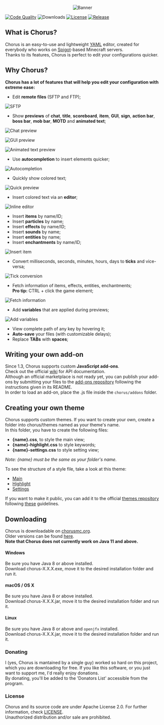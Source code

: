 <p align="center">
  <img src="https://i.imgur.com/4FyinoS.png" alt="Banner" />
</p>

[![Code Quality](https://www.codefactor.io/repository/github/iamgio/chorus/badge)](https://www.codefactor.io/repository/github/iamgio/chorus) ![Downloads](https://img.shields.io/github/downloads/iamgio/chorus/total.svg)  [![License](https://img.shields.io/github/license/iamgio/chorus.svg)](https://github.com/iAmGio/chorus/blob/master/LICENSE)  [![Release](https://img.shields.io/github/release/iamgio/chorus.svg)](https://chorusmc.org)

## What is Chorus?
Chorus is an easy-to-use and lightweight [YAML](http://yaml.org/) editor, created for everybody who works on [Spigot](https://spigotmc.org)-based Minecraft servers.  
Thanks to its features, Chorus is perfect to edit your configurations quicker. 

## Why Chorus?
**Chorus has a lot of features that will help you edit your configuration with extreme ease:**   
   
   
* Edit **remote files** (SFTP and FTP);

![SFTP](https://i.imgur.com/hbDH51r.png)

* Show **previews** of **chat**, **title**, **scoreboard**, **item**, **GUI**, **sign**, **action bar**, **boss bar**, **mob bar**, **MOTD** and **animated text**;   
   
![Chat preview](https://i.imgur.com/wHnDKvA.png)   

![GUI preview](https://i.imgur.com/ENLn206.png)   

![Animated text preview](https://i.imgur.com/RkKJMPm.gif)   

* Use **autocompletion** to insert elements quicker;
   
![Autocompletion](https://i.imgur.com/PvvNhs5.png)
   
* Quickly show colored text;   
    
![Quick preview](https://i.imgur.com/N2MrEMD.png)   
   
* Insert colored text via an **editor**;  
    
![Inline editor](https://i.imgur.com/coRGKGt.png)   
   
* Insert **items** by name/ID;
* Insert **particles** by name;
* Insert **effects** by name/ID;
* Insert **sounds** by name;
* Insert **entities** by name;
* Insert **enchantments** by name/ID;   
   
![Insert item](https://i.imgur.com/TbRM1L9.png)   
   
* Convert milliseconds, seconds, minutes, hours, days to **ticks** and vice-versa;
      
![Tick conversion](https://i.imgur.com/o8pQhmJ.png)   

* Fetch information of items, effects, entities, enchantments;  
**Pro tip:** CTRL + click the game element;
   
![Fetch information](https://i.imgur.com/Rak3cUa.png)   

* Add **variables** that are applied during previews;   
   
![Add variables](https://i.imgur.com/Fg0FC69.png)  
 
* View complete path of any key by hovering it;   
* **Auto-save** your files (with customizable delays);
* Replace **TABs** with **spaces**;

## Writing your own add-on
Since 1.3, Chorus supports custom **JavaScript add-ons**.   
Check out the official [wiki](https://github.com/iAmGio/chorus/wiki) for API documentation.  
Although an official marketplace is not ready yet, you can publish your add-ons by submitting your files to the [add-ons repository](https://github.com/iAmGio/chorus-addons) following the instructions given in its README.  
In order to load an add-on, place the .js file inside the `chorus/addons` folder.

## Creating your own theme
Chorus supports custom themes. If you want to create your own, create a folder into chorus/themes named as your theme's name.   
In this folder, you have to create the following files:
* **{name}.css**, to style the main view;    
* **{name}-highlight.css** to style keywords;    
* **{name}-settings.css** to style setting view;    

_Note: {name} must be the same as your folder's name._

To see the structure of a style file, take a look at this theme:   
* [Main](https://github.com/iAmGio/chorus/blob/master/src/assets/styles/light.css)       
* [Highlight](https://github.com/iAmGio/chorus/blob/master/src/assets/styles/light-highlight.css)    
* [Settings](https://github.com/iAmGio/chorus/blob/master/src/assets/styles/light-settings.css)

If you want to make it public, you can add it to the official [themes repository](https://github.com/iAmGio/chorus-themes) following [these](https://github.com/iAmGio/chorus-themes/blob/master/README.md) guidelines.

## Downloading
Chorus is downloadable on [chorusmc.org](https://chorusmc.org).  
Older versions can be found [here](https://github.com/iAmGio/chorus/releases).  
**Note that Chorus does not currently work on Java 11 and above.** 

#### Windows
Be sure you have Java 8 or above installed.   
Download chorus-X.X.X.exe, move it to the desired installation folder and run it.  

#### macOS / OS X
Be sure you have Java 8 or above installed.  
Download chorus-X.X.X.jar, move it to the desired installation folder and run it.

#### Linux
Be sure you have Java 8 or above and `openjfx` installed.  
Download chorus-X.X.X.jar, move it to the desired installation folder and run it.  

### Donating
I (yes, Chorus is mantained by a single guy) worked so hard on this project, which you are downloading for free. If you like this software, or you just want to support me, I'd really enjoy donations.     
By donating, you'll be added to the 'Donators List' accessible from the program.

### License
Chorus and its source code are under Apache License 2.0. For further information, check [LICENSE](https://github.com/iAmGio/chorus/blob/master/LICENSE).  
Unauthorized distribution and/or sale are prohibited.